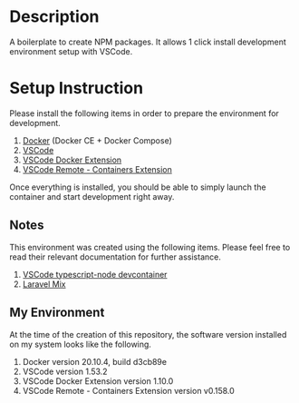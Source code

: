 # Description

A boilerplate to create NPM packages. It allows 1 click install development environment setup with VSCode.

# Setup Instruction

Please install the following items in order to prepare the environment for development.

1. [Docker](https://docs.docker.com/get-docker/) (Docker CE + Docker Compose)
2. [VSCode](https://code.visualstudio.com/)
3. [VSCode Docker Extension](https://marketplace.visualstudio.com/items?itemName=ms-azuretools.vscode-docker)
4. [VSCode Remote - Containers Extension](https://marketplace.visualstudio.com/items?itemName=ms-vscode-remote.remote-containers)

Once everything is installed, you should be able to simply launch the container and start development right away.

## Notes

This environment was created using the following items. Please feel free to read their relevant documentation for further assistance.

1. [VSCode typescript-node devcontainer](https://github.com/microsoft/vscode-dev-containers/tree/master/containers/typescript-node)
2. [Laravel Mix](https://laravel-mix.com/docs/6.0/installation)

## My Environment

At the time of the creation of this repository, the software version installed on my system looks like the following.

1. Docker version 20.10.4, build d3cb89e
2. VSCode version 1.53.2
3. VSCode Docker Extension version 1.10.0
4. VSCode Remote - Containers Extension version v0.158.0